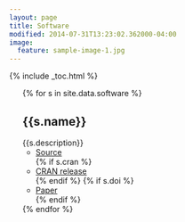 ```yaml
---
layout: page
title: Software
modified: 2014-07-31T13:23:02.362000-04:00
image:
  feature: sample-image-1.jpg
---
```


{% include _toc.html %}

<ul style="list-style:none">
{% for s in site.data.software %}
<li>
    <h2>{{s.name}}</h2>
    {{s.description}}<br>
    <ul class="software">
    <li><i fa-fw fa-2x class="fa fa-github"></i><a href="http://github.com/{{ s.github }}"> Source</a></li>
{% if s.cran %}
    <li><i fa-fw fa-2x class="fa fa-code"></i> <a href="http://cran.rstudio.com/web/packages/{{s.name}}/index.html">CRAN release</a></li>
{% endif  %}
{% if s.doi %}
    <li><i fa-fw fa-2x class="fa fa-book"></i><a href="http://dx.doi.org/{{ s.doi }}"> Paper</a></li>
{% endif  %}
    </ul>
      
</li>
{% endfor %}
</ul>

